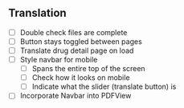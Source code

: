 ## Translation
- [ ] Double check files are complete
- [ ] Button stays toggled between pages
- [ ] Translate drug detail page on load
- [ ] Style navbar for mobile
	- [ ] Spans the entire top of the screen
	- [ ] Check how it looks on mobile
	- [ ] Indicate what the slider (translate button) is
- [ ] Incorporate Navbar into PDFView